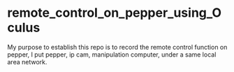 # remote_control_on_pepper_using_Oculus
  My purpose to establish this repo is to record the remote control function on pepper, I put pepper, ip cam, manipulation computer, under a same local area network. 
